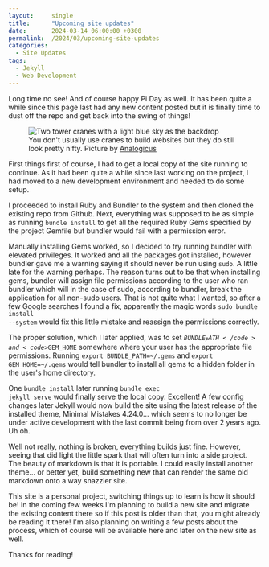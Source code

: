 ```yaml
---
layout:     single
title:      "Upcoming site updates"
date:       2024-03-14 06:00:00 +0300
permalink:  /2024/03/upcoming-site-updates
categories:
  - Site Updates
tags:
  - Jekyll
  - Web Development
---
```


Long time no see! And of course happy Pi Day as well. 
It has been quite a while since this page last had any new content posted but it is finally time to dust off the repo and get back into the swing of things!

<figure class="align-center">
  <img src="{{ site.url }}{{ site.baseurl }}/assets/2024-03-14/analogicus-cranes.jpg" alt="Two tower cranes with a light blue sky as  the backdrop">
  <figcaption>You don't usually use cranes to build websites but they do still look pretty nifty. Picture by <a href="https://pixabay.com/users/analogicus-8164369/">Analogicus</a></figcaption>
</figure> 

First things first of course, I had to get a local copy of the site running to continue. As it had been quite a while since last working on the project, I had moved to a new development environment and needed to do some setup.

I proceeded to install Ruby and Bundler to the system and then cloned the existing repo from Github. Next, everything was supposed to be as simple as running <code>bundle install</code> to get all the required Ruby Gems specified by the project Gemfile but bundler would fail with a permission error.

Manually installing Gems worked, so I decided to try running bundler with elevated privileges. It worked and all the packages got installed, however bundler gave me a warning saying it should never be run using <code>sudo</code>. A little late for the warning perhaps. The reason turns out to be that when installing gems, bundler will assign file permissions according to the user who ran bundler which will in the case of sudo, according to bundler, break the application for all non-sudo users. That is not quite what I wanted, so after a few Google searches I found a fix, apparently the magic words <code>sudo bundle install --system</code> would fix this little mistake and reassign the permissions correctly.

The proper solution, which I later applied, was to set <code>$BUNDLE_PATH</code> and <code>$GEM_HOME</code> somewhere where your user has the appropriate file permissions. Running <code>export BUNDLE_PATH=~/.gems</code> and <code>export GEM_HOME=~/.gems</code> would tell bundler to install all gems to a hidden folder in the user's home directory.

One <code>bundle install</code> later running <code>bundle exec jekyll serve</code> would finally serve the local copy. Excellent! A few config changes later Jekyll would now build the site using the latest release of the installed theme, Minimal Mistakes 4.24.0... which seems to no longer be under active development with the last commit being from over 2 years ago. Uh oh.

Well not really, nothing is broken, everything builds just fine. However, seeing that did light the little spark that will often turn into a side project. The beauty of markdown is that it is portable. I could easily install another theme... or better yet, build something new that can render the same old markdown onto a way snazzier site. 

This site is a personal project, switching things up to learn is how it should be! In the coming few weeks I'm planning to build a new site and migrate the existing content there so if this post is older than that, you might already be reading it there! I'm also planning on writing a few posts about the process, which of course will be available here and later on the new site as well.

Thanks for reading!